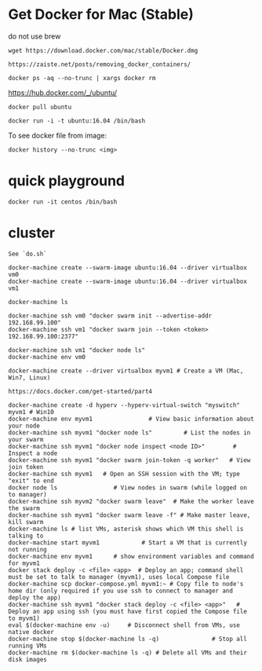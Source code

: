 # Get Docker for Mac (Stable)

do not use brew

	wget https://download.docker.com/mac/stable/Docker.dmg

	https://zaiste.net/posts/removing_docker_containers/

	docker ps -aq --no-trunc | xargs docker rm

https://hub.docker.com/_/ubuntu/

	docker pull ubuntu

	docker run -i -t ubuntu:16.04 /bin/bash

To see docker file from image:

	docker history --no-trunc <img>

# quick playground

	docker run -it centos /bin/bash

# cluster

	See `do.sh`

	docker-machine create --swarm-image ubuntu:16.04 --driver virtualbox vm0
	docker-machine create --swarm-image ubuntu:16.04 --driver virtualbox vm1

	docker-machine ls

	docker-machine ssh vm0 "docker swarm init --advertise-addr 192.168.99.100"
	docker-machine ssh vm1 "docker swarm join --token <token> 192.168.99.100:2377"

	docker-machine ssh vm1 "docker node ls"
	docker-machine env vm0

	docker-machine create --driver virtualbox myvm1 # Create a VM (Mac, Win7, Linux)

	https://docs.docker.com/get-started/part4

	docker-machine create -d hyperv --hyperv-virtual-switch "myswitch" myvm1 # Win10
	docker-machine env myvm1                # View basic information about your node
	docker-machine ssh myvm1 "docker node ls"         # List the nodes in your swarm
	docker-machine ssh myvm1 "docker node inspect <node ID>"        # Inspect a node
	docker-machine ssh myvm1 "docker swarm join-token -q worker"   # View join token
	docker-machine ssh myvm1   # Open an SSH session with the VM; type "exit" to end
	docker node ls                # View nodes in swarm (while logged on to manager)
	docker-machine ssh myvm2 "docker swarm leave"  # Make the worker leave the swarm
	docker-machine ssh myvm1 "docker swarm leave -f" # Make master leave, kill swarm
	docker-machine ls # list VMs, asterisk shows which VM this shell is talking to
	docker-machine start myvm1            # Start a VM that is currently not running
	docker-machine env myvm1      # show environment variables and command for myvm1
	docker stack deploy -c <file> <app>  # Deploy an app; command shell must be set to talk to manager (myvm1), uses local Compose file
	docker-machine scp docker-compose.yml myvm1:~ # Copy file to node's home dir (only required if you use ssh to connect to manager and deploy the app)
	docker-machine ssh myvm1 "docker stack deploy -c <file> <app>"   # Deploy an app using ssh (you must have first copied the Compose file to myvm1)
	eval $(docker-machine env -u)     # Disconnect shell from VMs, use native docker
	docker-machine stop $(docker-machine ls -q)               # Stop all running VMs
	docker-machine rm $(docker-machine ls -q) # Delete all VMs and their disk images
